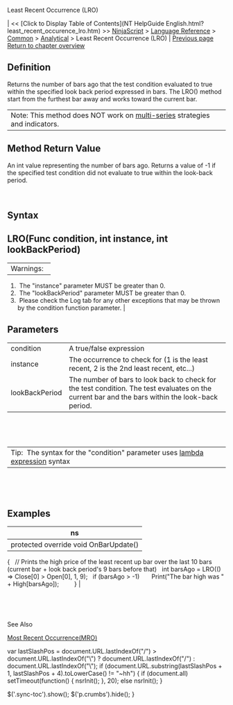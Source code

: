 ﻿










 


Least Recent Occurrence (LRO)







| &lt;&lt; [Click to Display Table of Contents](NT HelpGuide English.html?least_recent_occurence_lro.htm) &gt;&gt;
 [NinjaScript](ninjascript.htm) &gt; [Language Reference](language_reference_wip.htm) &gt; [Common](common.htm) &gt; [Analytical](market_data.htm) &gt;
Least Recent Occurrence (LRO) | [Previous page](rising.htm)
[Return to chapter overview](market_data.htm)










Definition
----------


Returns the number of bars ago that the test condition evaluated to true within the specified look back period expressed in bars. The LRO() method start from the furthest bar away and works toward the current bar. 





|  |
| --- |
| Note: This method does NOT work on [multi-series](multi-time_frame__instruments.htm) strategies and indicators.  |





Method Return Value
-------------------


An int value representing the number of bars ago. Returns a value of -1 if the specified test condition did not evaluate to true within the look-back period.


 


Syntax
------


LRO(Func<bool> condition, int instance, int lookBackPeriod)
-----------------------------------------------------------





|  |
| --- |
| Warnings:  
1.  The "instance" parameter MUST be greater than 0.  
2.  The "lookBackPeriod" parameter MUST be greater than 0.  
3.  Please check the Log tab for any other exceptions that may be thrown by the condition function parameter. |





Parameters
----------




|  |  |
| --- | --- |
| condition | A true/false expression |
| instance | The occurrence to check for (1 is the least recent, 2 is the 2nd least recent, etc...) |
| lookBackPeriod | The number of bars to look back to check for the test condition. The test evaluates on the current bar and the bars within the look-back period. |



 


 




|  |
| --- |
| Tip:  The syntax for the "condition" parameter uses [lambda expression](http://msdn.microsoft.com/en-us/library/bb397687.aspx) syntax |



 


 


Examples
--------




| ns |
| --- |
| protected override void OnBarUpdate()
{
   // Prints the high price of the least recent up bar over the last 10 bars (current bar + look back period's 9 bars before that)
   int barsAgo = LRO(() =&gt; Close[0] &gt; Open[0], 1, 9);
   if (barsAgo &gt; -1)
       Print("The bar high was " + High[barsAgo]);         
} |



 


   

See Also  

[Most Recent Occurrence(MRO)](most_recent_occurence_mro.htm)





 
 var lastSlashPos = document.URL.lastIndexOf("/") &gt; document.URL.lastIndexOf("\\") ? document.URL.lastIndexOf("/") : document.URL.lastIndexOf("\\");
 if (document.URL.substring(lastSlashPos + 1, lastSlashPos + 4).toLowerCase() != "~hh") {
 if (document.all) setTimeout(function() {
 nsrInit();
 }, 20);
 else nsrInit();
 }
 
 
 $('.sync-toc').show();
 $('p.crumbs').hide();
 }
 
 
 



</bool>